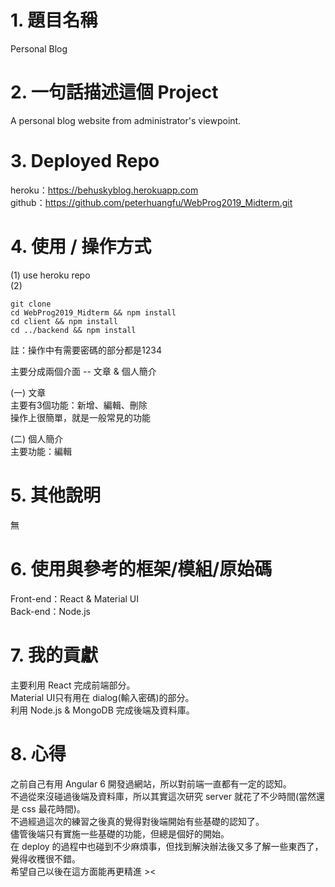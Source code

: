 # 1. 題目名稱

Personal Blog  

# 2. 一句話描述這個 Project

A personal blog website from administrator's viewpoint.  

# 3. Deployed Repo

heroku：https://behuskyblog.herokuapp.com  
github：https://github.com/peterhuangfu/WebProg2019_Midterm.git

# 4. 使用 / 操作方式

(1) use heroku repo  
(2)
```
git clone
cd WebProg2019_Midterm && npm install
cd client && npm install
cd ../backend && npm install
```
註：操作中有需要密碼的部分都是1234  

主要分成兩個介面 -- 文章 & 個人簡介  

(一) 文章  
主要有3個功能：新增、編輯、刪除  
操作上很簡單，就是一般常見的功能  

(二) 個人簡介  
主要功能：編輯  

# 5. 其他說明
無  

# 6. 使用與參考的框架/模組/原始碼

Front-end：React & Material UI  
Back-end：Node.js  

# 7. 我的貢獻

主要利用 React 完成前端部分。  
Material UI只有用在 dialog(輸入密碼)的部分。  
利用 Node.js & MongoDB 完成後端及資料庫。  

# 8. 心得

之前自己有用 Angular 6 開發過網站，所以對前端一直都有一定的認知。  
不過從來沒碰過後端及資料庫，所以其實這次研究 server 就花了不少時間(當然還是 css 最花時間)。  
不過經過這次的練習之後真的覺得對後端開始有些基礎的認知了。  
儘管後端只有實施一些基礎的功能，但總是個好的開始。  
在 deploy 的過程中也碰到不少麻煩事，但找到解決辦法後又多了解一些東西了，覺得收穫很不錯。  
希望自己以後在這方面能再更精進 ><
